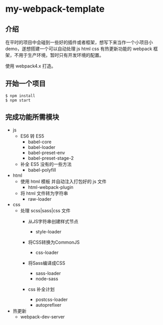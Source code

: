 # my-webpack-template

## 介绍
在平时的项目中会碰到一些好的插件或者框架，想写下来当作一个小项目小 demo，遂想搭建一个可以自动处理 js html css 有热更新功能的 webpack 框架，不用于生产环境，暂时只有开发环境的配置。

使用 webpack4.x 打造。

## 开始一个项目
```
$ npm install
$ npm start
```

## 完成功能所需模块
- js
  - ES6 转 ES5
    - babel-core
    - babel-loader
    - babel-preset-env
    - babel-preset-stage-2
  - 补全 ES5 没有的一些方法
    - babel-polyfill
- html
  - 使用 html 模板 并自动注入打包好的 js 文件
    - html-webpack-plugin
  - 将 html 文件转为字符串
    - raw-loader
- css
  - 处理 scss|sass|css 文件
    - 从JS字符串创建样式节点
      - style-loader
    - 将CSS转换为CommonJS
      - css-loader
    
    - 将Sass编译成CSS
      - sass-loader
      - node-sass
    - css 补全计划
      - postcss-loader
      - autoprefixer
- 热更新
  - webpack-dev-server